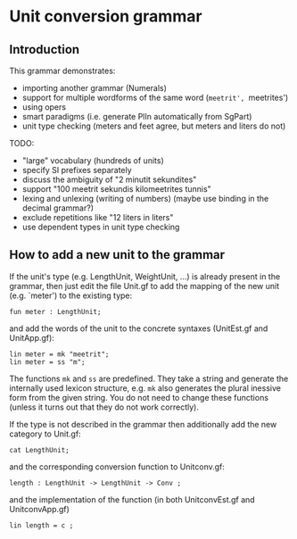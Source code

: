 Unit conversion grammar
=======================

Introduction
------------

This grammar demonstrates:

  * importing another grammar (Numerals)
  * support for multiple wordforms of the same word (`meetrit', `meetrites')
  * using opers
  * smart paradigms (i.e. generate PlIn automatically from SgPart)
  * unit type checking (meters and feet agree, but meters and liters do not)

TODO:

  * "large" vocabulary (hundreds of units)
  * specify SI prefixes separately
  * discuss the ambiguity of "2 minutit sekundites"
  * support "100 meetrit sekundis kilomeetrites tunnis"
  * lexing and unlexing (writing of numbers) (maybe use binding in the decimal grammar?)
  * exclude repetitions like "12 liters in liters"
  * use dependent types in unit type checking 


How to add a new unit to the grammar
------------------------------------

If the unit's type (e.g. LengthUnit, WeightUnit, ...) is already present in the grammar,
then just edit the file Unit.gf to add the mapping of the new unit (e.g. `meter')
to the existing type:

    fun meter : LengthUnit;

and add the words of the unit to the concrete syntaxes (UnitEst.gf and UnitApp.gf):

    lin meter = mk "meetrit";
    lin meter = ss "m";

The functions `mk` and `ss` are predefined. They take a string and generate the internally
used lexicon structure, e.g. `mk` also generates the plural inessive form from the given string.
You do not need to change these functions (unless it turns out that they do not work correctly).

If the type is not described in the grammar then additionally add the new category to Unit.gf:

    cat LengthUnit;

and the corresponding conversion function to Unitconv.gf:

    length : LengthUnit -> LengthUnit -> Conv ;

and the implementation of the function (in both UnitconvEst.gf and UnitconvApp.gf)

    lin length = c ;
